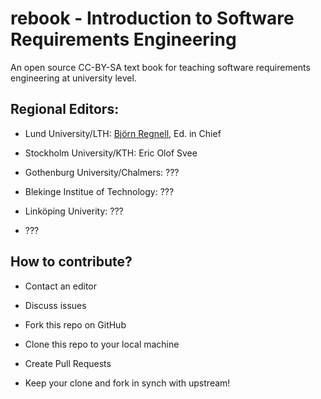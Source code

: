# rebook - Introduction to Software Requirements Engineering

An open source CC-BY-SA text book for teaching software requirements engineering at university level.


## Regional Editors:

* Lund University/LTH: [Björn Regnell](http://cs.lth.se/bjornregnell/), Ed. in Chief

* Stockholm University/KTH: Eric Olof Svee

* Gothenburg University/Chalmers: ???

* Blekinge Institue of Technology: ???

* Linköping Univerity: ???

* ???


## How to contribute?

* Contact an editor

* Discuss issues

* Fork this repo on GitHub

* Clone this repo to your local machine

* Create Pull Requests

* Keep your clone and fork in synch with upstream!



